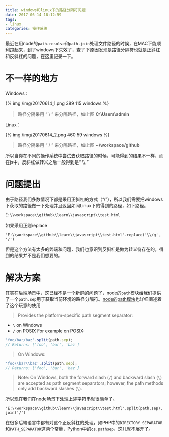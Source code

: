 ```yaml
---
title: windows和linux下的路径分隔符问题
date: 2017-06-14 18:12:59
tags:
- linux
categories: 操作系统
---
```


最近在用node的`path.resolve`和`path.join`处理文件路径的时候，在MAC下能顺利跑起来，到了windows下失效了，查了下原因发现是路径分隔符也就是正斜杠和反斜杠的问题，在这里记录一下。

<!-- more -->

# 不一样的地方

Windows：

{% img /img/20170614_1.png 389 115 windows %}

> 路径分隔采用 “ \ ” 来分隔路径，如上图 **C:\Users\admin**

Linux：

{% img /img/20170614_2.png 460 59 windows %}

> 路径分隔采用 “ / ” 来分隔路径，如上图 **~/workspace/github**

所以当你在不同的操作系统中尝试去获取路径的时候，可能得到的结果不一样，而在js中，反斜杠做转义之后一般得到是“ \\\\ ”

# 问题提出
由于路径我们多数情况下都是采用正斜杠的方式（“/”），所以我们需要把windows下获取的路径做一下处理并且返回如同Linux下的得到的路径，如下路径。

`E:\\workspace\\github\\learn\\javascript\\test.html`

如果采用正则replace

`"E:\\workspace\\github\\learn\\javascript\\test.html".replace('\\/g', '/')`

但是这个方法有太多的弊端和问题，我们也意识到反斜杠是做为转义符存在的，得到的结果并不是我们想要的。

# 解决方案
其实在后端场景中，这已经不是一个新鲜的问题了，node的`path`模块给我们提供了一个`path.sep`用于获取当前环境的路径分隔符。[node的path模块](https://nodejs.org/api/path.html#path_path_sep)也详细阐述着了这个玩意的使用

> Provides the platform-specific path segment separator:
- `\` on Windows
- `/` on POSIX
For example on POSIX:
```javascript
'foo/bar/baz'.split(path.sep);
// Returns: ['foo', 'bar', 'baz']
```
> On Windows:
```javascript
'foo\\bar\\baz'.split(path.sep);
// Returns: ['foo', 'bar', 'baz']
```
> Note: On Windows, both the forward slash (`/`) and backward slash (`\`) are accepted as path segment separators; however, the path methods only add backward slashes (`\`).

所以现在我们在node场景下处理上述字符串就很简单了。

`"E:\\workspace\\github\\learn\\javascript\\test.html".split(path.sep).join('/')`

在很多后端语言中都有对这个正反斜杠的处理，如PHP中的`DIRECTORY_SEPARATOR`和`PATH_SEPARATOR`这两个常量，Python中的`os.pathsep`，这儿就不展开了。
